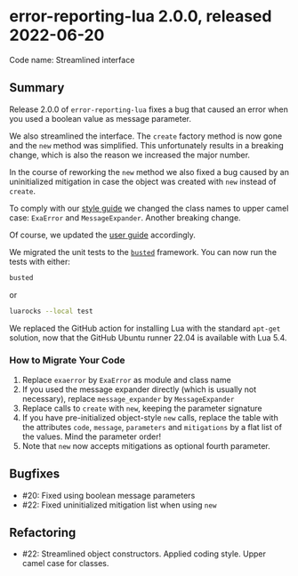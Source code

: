# error-reporting-lua 2.0.0, released 2022-06-20

Code name: Streamlined interface

## Summary

Release 2.0.0 of `error-reporting-lua` fixes a bug that caused an error when you used a boolean value as message parameter.

We also streamlined the interface. The `create` factory method is now gone and the `new` method was simplified. This unfortunately results in a breaking change, which is also the reason we increased the major number.

In the course of reworking the `new` method we also fixed a bug caused by an uninitialized mitigation in case the object was created with `new` instead of `create`.

To comply with our [style guide](https://github.com/exasol/lua-coding/blob/main/doc/lua_style_guide.md) we changed the class names to upper camel case: `ExaError` and `MessageExpander`. Another breaking change.

Of course, we updated the [user guide](../user_guide/user_guide.md) accordingly.

We migrated the unit tests to the [`busted`](http://olivinelabs.com/busted/) framework. You can now run the tests with either:

```bash
busted
```

or

```bash
luarocks --local test
```

We replaced the GitHub action for installing Lua with the standard `apt-get` solution, now that the GitHub Ubuntu runner 22.04 is available with Lua 5.4.

### How to Migrate Your Code

1. Replace `exaerror` by `ExaError` as module and class name
2. If you used the message expander directly (which is usually not necessary), replace `message_expander` by `MessageExpander`
3. Replace calls to `create` with `new`, keeping the parameter signature
4. If you have pre-initialized object-style `new` calls, replace the table with the attributes `code`, `message`, `parameters` and `mitigations` by a flat list of the values. Mind the parameter order!
5. Note that `new` now accepts mitigations as optional fourth parameter.

## Bugfixes

* #20: Fixed using boolean message parameters
* #22: Fixed uninitialized mitigation list when using `new` 

## Refactoring

* #22: Streamlined object constructors. Applied coding style. Upper camel case for classes.